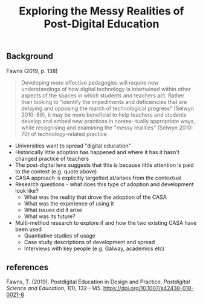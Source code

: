 ﻿---
backlinks:
- title: Paper Ideas
  url: /memex/sense/Paper-Ideas/paper-ideas.html
title: Exploring the Messy Realities of Post-Digital Education
---
## Background

Fawns (2019, p. 138)
> Developing more effective pedagogies will require new understandings of how digital technology is intertwined within other aspects of the spaces in which students and teachers act. Rather than looking to "identify the impediments and deficiencies that are delaying and opposing the march of technological progress" (Selwyn 2010: 69), it may be more beneficial to help teachers and students develop and embed new practices in contex- tually appropriate ways, while recognising and examining the "messy realities" (Selwyn 2010: 70) of technology-related practice.

- Universities want to spread "digital education"
- Historically little adoption has happened and where it has it hasn't changed practice of teachers
- The post-digital lens suggests that this is because little attention is paid to the context (e.g. quote above)
- CASA approach is explicitly targetted at/arises from the contextual
- Research questions - what does this type of adoption and development look like?
  - What was the reality that drove the adoption of the CASA
  - What was the experience of using it
  - What issues did it arise
  - What was its future?
- Multi-method research to explore if and how the two existing CASA have been used
  - Quantiative studies of usage
  - Case study descriptions of development and spread
  - Interviews with key people (e.g. Galway, academics etc)





## references

Fawns, T. (2019). Postdigital Education in Design and Practice. *Postdigital Science and Education*, *1*(1), 132--145\. <https://doi.org/10.1007/s42438-018-0021-8>